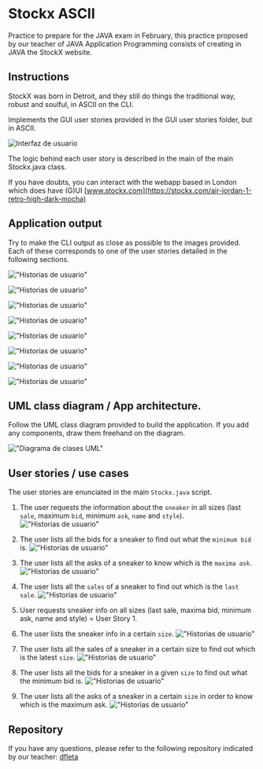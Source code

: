 # Stockx ASCII

Practice to prepare for the JAVA exam in February, this practice proposed by our teacher of JAVA Application Programming consists of creating in JAVA the StockX website.


## Instructions

StockX was born in Detroit, and they still do things the traditional way, robust and soulful, in ASCII on the CLI.

Implements the GUI user stories provided in the GUI user stories folder, but in ASCII.


![Interfaz de usuario](./historias_de_usuaria_GUI/US_01.jpg "GUI Stockx")


The logic behind each user story is described in the main of the main Stockx.java class.

If you have doubts, you can interact with the webapp based in London which does have (G)UI [www.stockx.com](https://stockx.com/air-jordan-1-retro-high-dark-mocha)



## Application output

Try to make the CLI output as close as possible to the images provided. Each of these corresponds to one of the user stories detailed in the following sections.


!["Historias de usuario"](./salida_CLI/ui_01.png "sneaker info ASCII CLI")

!["Historias de usuario"](./salida_CLI/ui_02.png "all bids and asks CLI")

!["Historias de usuario"](./salida_CLI/ui_03.png "sneaker max ask info CLI")

!["Historias de usuario"](./salida_CLI/ui_04.png "sneaker min bid info CLI")

!["Historias de usuario"](./salida_CLI/ui_05.png "All sales CLI")

!["Historias de usuario"](./salida_CLI/ui_06.png "sneaker info last sale CLI")

!["Historias de usuario"](./salida_CLI/ui_07.png "All sales, bids, min bid, max ask size 9.5 CLI")

!["Historias de usuario"](./salida_CLI/ui_08.png "sneaker info size 9.5 CLI")


## UML class diagram / App architecture.

Follow the UML class diagram provided to build the application.
If you add any components, draw them freehand on the diagram.

!["Diagrama de clases UML"](./diagrama_clases_UML_inked.jpg)



## User stories / use cases

The user stories are enunciated in the main `Stockx.java` script.


1. The user requests the information about the `sneaker` in all sizes (last `sale`, maximum `bid`, minimum `ask`, `name` and `style`).
!["Historias de usuario"](./historias_de_usuaria_GUI/US_01.jpg "printar sneaker")

2. The user lists all the bids for a sneaker to find out what the `minimum bid` is.
!["Historias de usuario"](./historias_de_usuaria_GUI/US_02.jpg "sneaker bids")

3. The user lists all the asks of a sneaker to know which is the `maxima ask`.
!["Historias de usuario"](./historias_de_usuaria_GUI/US_03.jpg "sneaker asks")

4. The user lists all the `sales` of a sneaker to find out which is the `last sale`.
!["Historias de usuario"](./historias_de_usuaria_GUI/US_04.jpg "sneaker sales")

5. User requests sneaker info on all sizes (last sale, maxima bid, minimum ask, name and style) = User Story 1.

6. The user lists the sneaker info in a certain `size`.
!["Historias de usuario"](./historias_de_usuaria_GUI/US_05.jpg "sneaker info size 9.5")

7. The user lists all the sales of a sneaker in a certain size to find out which is the latest `size`.
!["Historias de usuario"](./historias_de_usuaria_GUI/US_06.jpg "sneaker sales")

8. The user lists all the bids for a sneaker in a given `size` to find out what the minimum bid is.
!["Historias de usuario"](./historias_de_usuaria_GUI/US_07.jpg "sneaker bids")

9. The user lists all the asks of a sneaker in a certain `size` in order to know which is the maximum ask.
!["Historias de usuario"](./historias_de_usuaria_GUI/US_08.jpg "sneaker asks")



## Repository

If you have any questions, please refer to the following repository indicated by our teacher: 
[dfleta](https://github.com/dfleta/stockx-ascii#readme)
